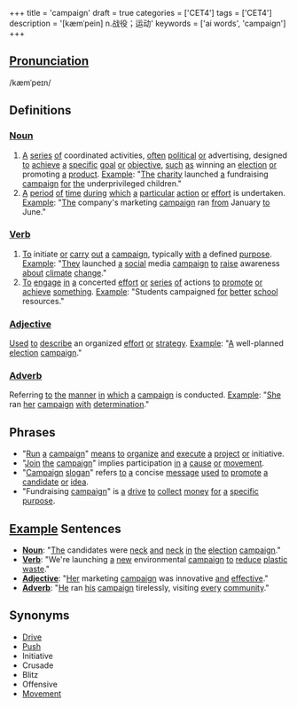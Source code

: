 +++
title = 'campaign'
draft = true
categories = ['CET4']
tags = ['CET4']
description = '[kæmˈpein] n.战役；运动'
keywords = ['ai words', 'campaign']
+++

## [Pronunciation](/en/post/pronunciation/)
/kæmˈpeɪn/

## Definitions
### [Noun](/en/post/noun/)
1. [A](/en/post/a/) [series](/en/post/series/) [of](/en/post/of/) coordinated activities, [often](/en/post/often/) [political](/en/post/political/) [or](/en/post/or/) advertising, designed [to](/en/post/to/) [achieve](/en/post/achieve/) [a](/en/post/a/) [specific](/en/post/specific/) [goal](/en/post/goal/) [or](/en/post/or/) [objective](/en/post/objective/), [such](/en/post/such/) [as](/en/post/as/) winning an [election](/en/post/election/) [or](/en/post/or/) promoting [a](/en/post/a/) [product](/en/post/product/). [Example](/en/post/example/): "[The](/en/post/the/) [charity](/en/post/charity/) launched [a](/en/post/a/) fundraising [campaign](/en/post/campaign/) [for](/en/post/for/) [the](/en/post/the/) underprivileged children."
2. [A](/en/post/a/) [period](/en/post/period/) [of](/en/post/of/) [time](/en/post/time/) [during](/en/post/during/) [which](/en/post/which/) [a](/en/post/a/) [particular](/en/post/particular/) [action](/en/post/action/) [or](/en/post/or/) [effort](/en/post/effort/) is undertaken. [Example](/en/post/example/): "[The](/en/post/the/) company's marketing [campaign](/en/post/campaign/) ran [from](/en/post/from/) January [to](/en/post/to/) June."

### [Verb](/en/post/verb/)
1. [To](/en/post/to/) initiate [or](/en/post/or/) [carry](/en/post/carry/) [out](/en/post/out/) [a](/en/post/a/) [campaign](/en/post/campaign/), typically [with](/en/post/with/) [a](/en/post/a/) defined [purpose](/en/post/purpose/). [Example](/en/post/example/): "[They](/en/post/they/) launched [a](/en/post/a/) [social](/en/post/social/) media [campaign](/en/post/campaign/) [to](/en/post/to/) [raise](/en/post/raise/) awareness [about](/en/post/about/) [climate](/en/post/climate/) [change](/en/post/change/)."
2. [To](/en/post/to/) [engage](/en/post/engage/) [in](/en/post/in/) [a](/en/post/a/) concerted [effort](/en/post/effort/) [or](/en/post/or/) [series](/en/post/series/) [of](/en/post/of/) actions [to](/en/post/to/) [promote](/en/post/promote/) [or](/en/post/or/) [achieve](/en/post/achieve/) [something](/en/post/something/). [Example](/en/post/example/): "Students campaigned [for](/en/post/for/) [better](/en/post/better/) [school](/en/post/school/) resources."

### [Adjective](/en/post/adjective/)
[Used](/en/post/used/) [to](/en/post/to/) [describe](/en/post/describe/) an organized [effort](/en/post/effort/) [or](/en/post/or/) [strategy](/en/post/strategy/). [Example](/en/post/example/): "[A](/en/post/a/) well-planned [election](/en/post/election/) [campaign](/en/post/campaign/)."

### [Adverb](/en/post/adverb/)
Referring [to](/en/post/to/) [the](/en/post/the/) [manner](/en/post/manner/) [in](/en/post/in/) [which](/en/post/which/) [a](/en/post/a/) [campaign](/en/post/campaign/) is conducted. [Example](/en/post/example/): "[She](/en/post/she/) ran [her](/en/post/her/) [campaign](/en/post/campaign/) [with](/en/post/with/) [determination](/en/post/determination/)."

## Phrases
- "[Run](/en/post/run/) [a](/en/post/a/) [campaign](/en/post/campaign/)" [means](/en/post/means/) [to](/en/post/to/) [organize](/en/post/organize/) [and](/en/post/and/) [execute](/en/post/execute/) [a](/en/post/a/) [project](/en/post/project/) [or](/en/post/or/) initiative.
- "[Join](/en/post/join/) [the](/en/post/the/) [campaign](/en/post/campaign/)" implies participation [in](/en/post/in/) [a](/en/post/a/) [cause](/en/post/cause/) [or](/en/post/or/) [movement](/en/post/movement/).
- "[Campaign](/en/post/campaign/) [slogan](/en/post/slogan/)" refers [to](/en/post/to/) [a](/en/post/a/) concise [message](/en/post/message/) [used](/en/post/used/) [to](/en/post/to/) [promote](/en/post/promote/) [a](/en/post/a/) [candidate](/en/post/candidate/) [or](/en/post/or/) [idea](/en/post/idea/).
- "Fundraising [campaign](/en/post/campaign/)" is [a](/en/post/a/) [drive](/en/post/drive/) [to](/en/post/to/) [collect](/en/post/collect/) [money](/en/post/money/) [for](/en/post/for/) [a](/en/post/a/) [specific](/en/post/specific/) [purpose](/en/post/purpose/).

## [Example](/en/post/example/) Sentences
- **[Noun](/en/post/noun/)**: "[The](/en/post/the/) candidates were [neck](/en/post/neck/) [and](/en/post/and/) [neck](/en/post/neck/) [in](/en/post/in/) [the](/en/post/the/) [election](/en/post/election/) [campaign](/en/post/campaign/)."
- **[Verb](/en/post/verb/)**: "We're launching [a](/en/post/a/) [new](/en/post/new/) environmental [campaign](/en/post/campaign/) [to](/en/post/to/) [reduce](/en/post/reduce/) [plastic](/en/post/plastic/) [waste](/en/post/waste/)."
- **[Adjective](/en/post/adjective/)**: "[Her](/en/post/her/) marketing [campaign](/en/post/campaign/) was innovative [and](/en/post/and/) [effective](/en/post/effective/)."
- **[Adverb](/en/post/adverb/)**: "[He](/en/post/he/) ran [his](/en/post/his/) [campaign](/en/post/campaign/) tirelessly, visiting [every](/en/post/every/) [community](/en/post/community/)."

## Synonyms
- [Drive](/en/post/drive/)
- [Push](/en/post/push/)
- Initiative
- Crusade
- Blitz
- Offensive
- [Movement](/en/post/movement/)
